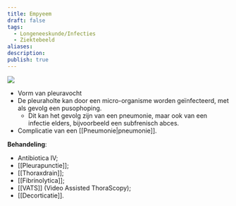 ```yaml
---
title: Empyeem
draft: false
tags:
  - Longeneeskunde/Infecties
  - Ziektebeeld
aliases: 
description: 
publish: true
---
```


![](https://i.imgur.com/7EGNrEJ.png)

- Vorm van pleuravocht
- De pleuraholte kan door een micro-organisme worden geïnfecteerd, met als gevolg een pusophoping. 
	- Dit kan het gevolg zijn van een pneumonie, maar ook van een infectie elders, bijvoorbeeld een subfrenisch abces.
- Complicatie van een [[Pneumonie|pneumonie]].

**Behandeling**:
- Antibiotica IV;
- [[Pleurapunctie]];
- [[Thoraxdrain]];
- [[Fibrinolytica]];
- [[VATS]] (Video Assisted ThoraScopy);
- [[Decorticatie]]. 